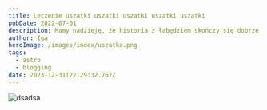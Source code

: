 ```yaml
---
title: Leczenie uszatki uszatki uszatki uszatki uszatki
pubDate: 2022-07-01
description: Mamy nadzieję, że historia z łabędziem skończy się dobrze. Dzięki interwencji pracowników firmy Staco Polska z Niepołomic w zeszłym tygodniu trafił do nas młody osobnik ze złamaną.
author: Iga
heroImage: /images/index/uszatka.png
tags:
  - astro
  - blogging
date: 2023-12-31T22:29:32.767Z
---
```

![dsadsa](/images/posts/red-striped-minimal-modern-winter-christmas-dinner-flyer.png "dasdasd")
